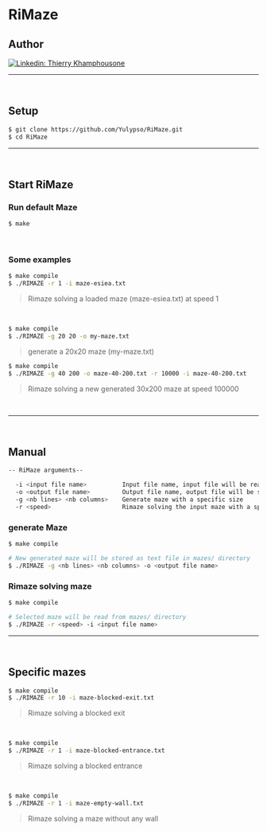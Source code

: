 # RiMaze

## Author

[![Linkedin: Thierry Khamphousone](https://img.shields.io/badge/-Thierry_Khamphousone-blue?style=flat-square&logo=Linkedin&logoColor=white&link=https://www.linkedin.com/in/tkhamphousone/)](https://www.linkedin.com/in/tkhamphousone)

---

<br/>

## Setup

```bash
$ git clone https://github.com/Yulypso/RiMaze.git
$ cd RiMaze
```

---

<br/>

## Start RiMaze

### Run default Maze

```bash
$ make 
```

<br/>

### Some examples

```bash
$ make compile
$ ./RIMAZE -r 1 -i maze-esiea.txt
```
> Rimaze solving a loaded maze (maze-esiea.txt) at speed 1

<br/>

```bash
$ make compile
$ ./RIMAZE -g 20 20 -o my-maze.txt
```
> generate a 20x20 maze (my-maze.txt) 

```bash
$ make compile
$ ./RIMAZE -g 40 200 -o maze-40-200.txt -r 10000 -i maze-40-200.txt
```
> Rimaze solving a new generated 30x200 maze at speed 100000

<br/>

---

<br/>

## Manual

```bash
-- RiMaze arguments--

  -i <input file name>          Input file name, input file will be read from mazes/ directory
  -o <output file name>         Output file name, output file will be store in mazes/ directory
  -g <nb lines> <nb columns>    Generate maze with a specific size
  -r <speed>                    Rimaze solving the input maze with a specific speed (-1: maximum speed)
```

### generate Maze
```bash
$ make compile

# New generated maze will be stored as text file in mazes/ directory
$ ./RIMAZE -g <nb lines> <nb columns> -o <output file name>
```

### Rimaze solving maze
```bash
$ make compile

# Selected maze will be read from mazes/ directory
$ ./RIMAZE -r <speed> -i <input file name>
```

---

<br/>

## Specific mazes

```bash
$ make compile
$ ./RIMAZE -r 10 -i maze-blocked-exit.txt
```
> Rimaze solving a blocked exit

<br/>

```bash
$ make compile
$ ./RIMAZE -r 1 -i maze-blocked-entrance.txt
```
> Rimaze solving a blocked entrance

<br/>

```bash
$ make compile
$ ./RIMAZE -r 1 -i maze-empty-wall.txt
```
> Rimaze solving a maze without any wall

<br/>